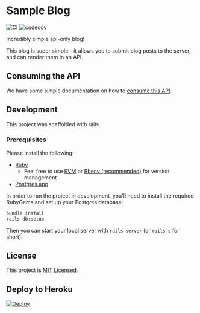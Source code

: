 # Sample Blog

![CI](https://github.com/HarvestProfit/sample-blog/workflows/CI%20Suite/badge.svg) [![codecov](https://codecov.io/gh/HarvestProfit/sample-blog/branch/main/graph/badge.svg?token=KSj36vyBgV)](https://codecov.io/gh/HarvestProfit/sample-blog)

Incredibly simple api-only blog!

This blog is super simple - it allows you to submit blog posts to the server, and can render them in an API.

## Consuming the API

We have some simple documentation on how to [consume this API](https://documenter.getpostman.com/view/2582145/TzCQbn5S).

## Development

This project was scaffolded with rails.

### Prerequisites
Please install the following:
- [Ruby](https://www.ruby-lang.org/en/downloads/)
  - Feel free to use [RVM](https://rvm.io/) or [Rbenv (recommended)](https://github.com/rbenv/rbenv) for version management
- [Postgres.app](https://postgresapp.com/)

In order to run the project in development, you'll need to install the
required RubyGems and set up your Postgres database:

```bash
bundle install
rails db:setup
```

Then you can start your local server with `rails server` (or `rails s` for short).

## License

This project is [MIT Licensed](./LICENSE.md).

## Deploy to Heroku
[![Deploy](https://www.herokucdn.com/deploy/button.svg)](https://heroku.com/deploy)
